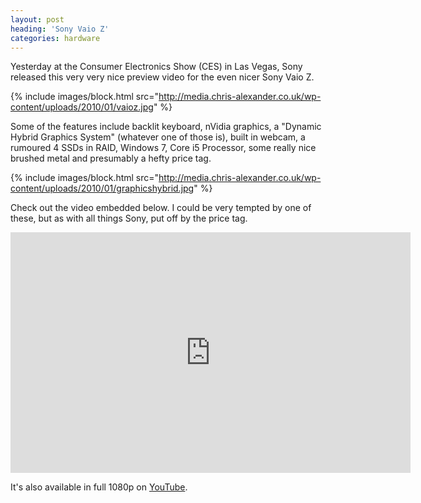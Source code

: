 ```yaml
---
layout: post
heading: 'Sony Vaio Z'
categories: hardware
---
```


Yesterday at the Consumer Electronics Show (CES) in Las Vegas, Sony released this very very nice preview video for the even nicer Sony Vaio Z.

{% include images/block.html src="http://media.chris-alexander.co.uk/wp-content/uploads/2010/01/vaioz.jpg" %}

Some of the features include backlit keyboard, nVidia graphics, a "Dynamic Hybrid Graphics System" (whatever one of those is), built in webcam, a rumoured 4 SSDs in RAID, Windows 7, Core i5 Processor, some really nice brushed metal and presumably a hefty price tag.

{% include images/block.html src="http://media.chris-alexander.co.uk/wp-content/uploads/2010/01/graphicshybrid.jpg" %}

Check out the video embedded below. I could be very tempted by one of these, but as with all things Sony, put off by the price tag.

<span class="youtube"><iframe title="YouTube video player" class="youtube-player" type="text/html" width="640" height="385" src="http://www.youtube.com/embed/DnTWipoBAT4?wmode=transparent&amp;fs=1&amp;hl=en&amp;modestbranding=1&amp;iv_load_policy=3&amp;showsearch=0&amp;rel=0&amp;theme=dark&amp;hd=1" frameborder="0" allowfullscreen=""></iframe></span>

It's also available in full 1080p on [YouTube](http://www.youtube.com/watch?v=DnTWipoBAT4).